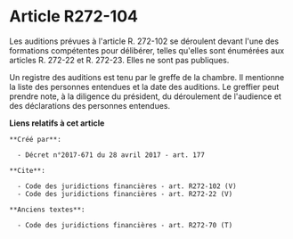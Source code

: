 # Article R272-104

Les auditions prévues à l'article R. 272-102 se déroulent devant l'une des formations compétentes pour délibérer, telles
qu'elles sont énumérées aux articles R. 272-22 et R. 272-23. Elles ne sont pas publiques. 

Un registre des auditions est tenu par le greffe de la chambre. Il mentionne la liste des personnes entendues et la date des
auditions. Le greffier peut prendre note, à la diligence du président, du déroulement de l'audience et des déclarations des
personnes entendues.

**Liens relatifs à cet article**

	**Créé par**:

	  - Décret n°2017-671 du 28 avril 2017 - art. 177

	**Cite**:

	  - Code des juridictions financières - art. R272-102 (V)
	  - Code des juridictions financières - art. R272-22 (V)

	**Anciens textes**:

	  - Code des juridictions financières - art. R272-70 (T)

